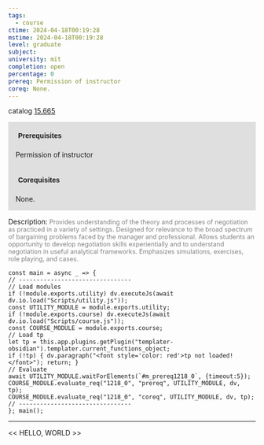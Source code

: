 ```yaml
---
tags:
  - course
ctime: 2024-04-18T00:19:28
mstime: 2024-04-18T00:19:28
level: graduate
subject: 
university: mit
completion: open
percentage: 0
prereq: Permission of instructor
coreq: None.
---
```


catalog [15.665](http://student.mit.edu/catalog/m15b.html#15.665)

<span style="display: block; padding: 15px; background-color: rgb(100, 100, 100, 0.2);"><font id="m_prereq1218_0" style="display: block; font-family: Arial, sans-serif; font-weight: bold; padding: 5px">Prerequisites</font><br><span id="prereq1218_0">Permission of instructor</span></span>
<span style="display: block; padding: 15px; background-color: rgb(100, 100, 100, 0.2);"><font id="m_coreq1218_0" style="display: block; font-family: Arial, sans-serif; font-weight: bold; padding: 5px">Corequisites</font><br><span id="coreq1218_0">None.</span></span>

<font style="">Description:</font>
<font style="color: grey; font-size: 0.8rem;">Provides understanding of the theory and processes of negotiation as practiced in a variety of settings. Designed for relevance to the broad spectrum of bargaining problems faced by the manager and professional. Allows students an opportunity to develop negotiation skills experientially and to understand negotiation in useful analytical frameworks. Emphasizes simulations, exercises, role playing, and cases.</font>

```dataviewjs
const main = async _ => {
// --------------------------------
// Load modules
if (!module.exports.utility) dv.executeJs(await dv.io.load("Scripts/utility.js"));
const UTILITY_MODULE = module.exports.utility;
if (!module.exports.course) dv.executeJs(await dv.io.load("Scripts/course.js"));
const COURSE_MODULE = module.exports.course;
// Load tp
let tp = this.app.plugins.getPlugin("templater-obsidian").templater.current_functions_object;
if (!tp) { dv.paragraph("<font style='color: red'>tp not loaded!</font>"); return; }
// Evaluate
await UTILITY_MODULE.waitForElements(`#m_prereq1218_0`, {timeout:5});
COURSE_MODULE.evaluate_req("1218_0", "prereq", UTILITY_MODULE, dv, tp);
COURSE_MODULE.evaluate_req("1218_0", "coreq", UTILITY_MODULE, dv, tp);
// --------------------------------
}; main();
```

---

<< HELLO, WORLD >>
